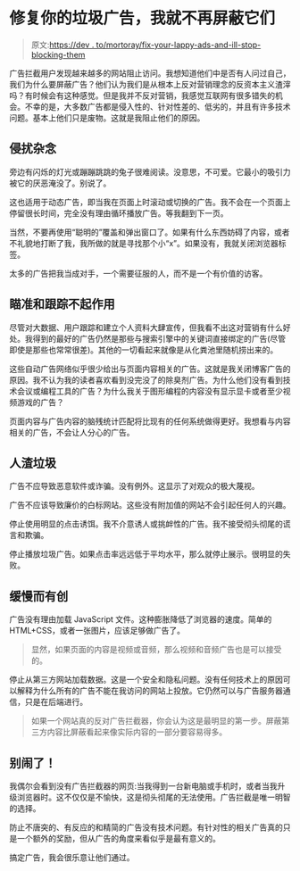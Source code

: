 # 修复你的垃圾广告，我就不再屏蔽它们

> 原文:[https://dev . to/mortoray/fix-your-lappy-ads-and-ill-stop-blocking-them](https://dev.to/mortoray/fix-your-crappy-ads-and-ill-stop-blocking-them)

广告拦截用户发现越来越多的网站阻止访问。我想知道他们中是否有人问过自己，我们为什么要屏蔽广告？他们认为我们是从根本上反对营销理念的反资本主义渣滓吗？有时候会有这种感觉。但是我并不反对营销，我感觉互联网有很多错失的机会。不幸的是，大多数广告都是侵入性的、针对性差的、低劣的，并且有许多技术问题。基本上他们只是废物。这就是我阻止他们的原因。

## [](#intrusive-distractions)侵扰杂念

旁边有闪烁的灯光或蹦蹦跳跳的兔子很难阅读。没意思，不可爱。它最小的吸引力被它的厌恶淹没了。别说了。

这也适用于动态广告，即当我在页面上时滚动或切换的广告。我不会在一个页面上停留很长时间，完全没有理由循环播放广告。等我翻到下一页。

当然，不要再使用“聪明的”覆盖和弹出窗口了。如果有什么东西妨碍了内容，或者不礼貌地打断了我，我所做的就是寻找那个小“x”。如果没有，我就关闭浏览器标签。

太多的广告把我当成对手，一个需要征服的人，而不是一个有价值的访客。

## [](#targetting-and-tracking-isnt-working)瞄准和跟踪不起作用

尽管对大数据、用户跟踪和建立个人资料大肆宣传，但我看不出这对营销有什么好处。我得到的最好的广告仍然是那些与搜索引擎中的关键词直接绑定的广告(尽管即使是那些也常常很差)。其他的一切看起来就像是从化粪池里随机捞出来的。

这些自动广告网络似乎很少给出与页面内容相关的广告。这就是我关闭博客广告的原因。我不认为我的读者喜欢看到没完没了的除臭剂广告。为什么他们没有看到技术会议或编程工具的广告？为什么我关于图形编程的内容没有显示显卡或者至少视频游戏的广告？

页面内容与广告内容的脑残统计匹配将比现有的任何系统做得更好。我想看与内容相关的广告，不会让人分心的广告。

## [](#scummy-garbage)人渣垃圾

广告不应导致恶意软件或诈骗。没有例外。这显示了对观众的极大蔑视。

广告不应该导致廉价的白标网站。这些没有附加值的网站不会引起任何人的兴趣。

停止使用明显的点击诱饵。我不介意诱人或挑衅性的广告。我不接受彻头彻尾的谎言和欺骗。

停止播放垃圾广告。如果点击率远远低于平均水平，那么就停止展示。很明显的失败。

## [](#slow-and-invasive)缓慢而有创

广告没有理由加载 JavaScript 文件。这种膨胀降低了浏览器的速度。简单的 HTML+CSS，或者一张图片，应该足够做广告了。

> 显然，如果页面的内容是视频或音频，那么视频和音频广告也是可以接受的。

停止从第三方网站加载数据。这是一个安全和隐私问题。没有任何技术上的原因可以解释为什么所有的广告不能在我访问的网站上投放。它仍然可以与广告服务器通信，只是在后端进行。

> 如果一个网站真的反对广告拦截器，你会认为这是最明显的第一步。屏蔽第三方内容比屏蔽看起来像实际内容的一部分要容易得多。

## [](#just-stop-it)别闹了！

我偶尔会看到没有广告拦截器的网页:当我得到一台新电脑或手机时，或者当我升级浏览器时。这不仅仅是不愉快，这是彻头彻尾的无法使用。广告拦截是唯一明智的选择。

防止不唐突的、有反应的和精简的广告没有技术问题。有针对性的相关广告真的只是一个额外的奖励，但从广告的角度来看似乎是最有意义的。

搞定广告，我会很乐意让他们通过。